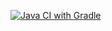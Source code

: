 [![Java CI with Gradle](https://github.com/BloodyOrgy/dzSelenide1.1/actions/workflows/gradle.yml/badge.svg)](https://github.com/BloodyOrgy/dzSelenide1.1/actions/workflows/gradle.yml)
